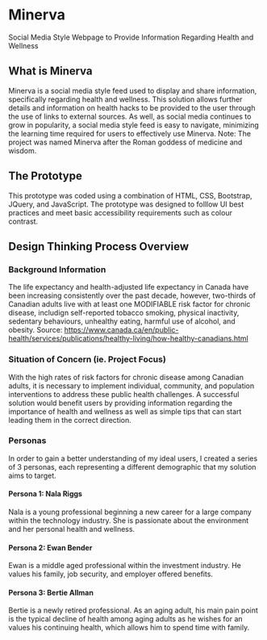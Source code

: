 # Minerva
Social Media Style Webpage to Provide Information Regarding Health and Wellness

## What is Minerva
Minerva is a social media style feed used to display and share information, specifically regarding health and wellness. This solution allows further details and information on health hacks to be provided to the user through the use of links to external sources. As well, as social media continues to grow in popularity, a social media style feed is easy to navigate, minimizing the learning time required for users to effectively use Minerva.
Note: The project was named Minerva after the Roman goddess of medicine and wisdom.

## The Prototype
This prototype was coded using a combination of HTML, CSS, Bootstrap, JQuery, and JavaScript. The prototype was designed to folllow UI best practices and meet basic accessibility requirements such as colour contrast.

## Design Thinking Process Overview
### Background Information
The life expectancy and health-adjusted life expectancy in Canada have been increasing consistently over the past decade, however, two-thirds of Canadian adults live with at least one MODIFIABLE risk factor for chronic disease, includign self-reported tobacco smoking, physical inactivity, sedentary behaviours, unhealthy eating, harmful use of alcohol, and obesity. 
Source: https://www.canada.ca/en/public-health/services/publications/healthy-living/how-healthy-canadians.html

### Situation of Concern (ie. Project Focus)
With the high rates of risk factors for chronic disease among Canadian adults, it is necessary to implement individual, community, and population interventions to address these public health challenges. A successful solution would benefit users by providing information regarding the importance of health and wellness as well as simple tips that can start leading them in the correct direction.

### Personas
In order to gain a better understanding of my ideal users, I created a series of 3 personas, each representing a different demographic that my solution aims to target.

#### Persona 1: Nala Riggs
Nala is a young professional beginning a new career for a large company within the technology industry. She is passionate about the environment and her personal health and wellness.

#### Persona 2: Ewan Bender
Ewan is a middle aged professional within the investment industry. He values his family, job security, and employer offered benefits.

#### Persona 3: Bertie Allman
Bertie is a newly retired professional. As an aging adult, his main pain point is the typical decline of health among aging adults as he wishes for an values his continuing health, which allows him to spend time with family.


